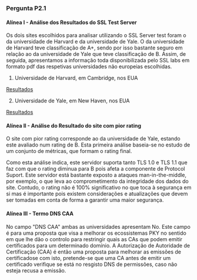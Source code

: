 ### Pergunta P2.1

#### Alínea I - Análise dos Resultados do SSL Test Server

Os dois sites escolhidos para analisar utilizando o SSL Server test foram o da universidade de Harvard e da universidade de Yale. 
O da universidade de Harvard teve classificação de A+, sendo por isso bastante seguro em relação ao da universidade de Yale que teve classificação de B.
Assim, de seguida, apresentamos a informação toda disponibilizada pelo SSL labs em formato pdf das respetivas universidades não europeias escolhidas.

1. Universidade de Harvard, em Cambridge, nos EUA

[Resultados](https://github.com/uminho-miei-engseg-19-20/Grupo3/tree/master/TP2/P2/UniversidadeHarvard.pdf)

2. Universidade de Yale, em New Haven, nos EUA

[Resultados](https://github.com/uminho-miei-engseg-19-20/Grupo3/tree/master/TP2/P2/UniversidadeYale.pdf)

#### Alínea II - Análise do Resultado do site com pior rating

O site com pior rating corresponde ao da universidade de Yale, estando este avaliado num rating de B. Esta primeira análise baseia-se no estudo de um conjunto de métricas, que formam o rating final.

Como esta análise indica, este servidor suporta tanto TLS 1.0 e TLS 1.1 que faz com que o rating diminua para B pois afeta a componente de Protocol Suport. Este servidor está bastante exposto a ataques man-in-the-middle, por exemplo, o que leva ao comprometimento da integridade dos dados do site.
Contudo, o rating não é 100% significativo no que toca à segurança em si mas é importante pois existem considerações e atualizações que devem ser tomadas em conta de forma a garantir uma maior segurança.

#### Alínea III - Termo DNS CAA

No campo "DNS CAA" ambas as universidades apresentam No. Este campo é para uma proposta que visa a melhorar os ecossistemas PKY no sentido em que lhe dão o controlo para restringir quais as CAs que podem emitir certificados para um determinado domínio.
A Autorização de Autoridade de Certificação (CAA) é então uma proposta para melhorar as emissões de certificadose com isto, pretende-se que uma CA antes de emitir um certificado verifique se está no resgisto DNS de permissões, caso não esteja recusa a emissão.




